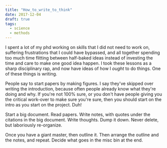 ```yaml
---
title: "How_to_write_to_think"
date: 2017-12-04
draft: true
tags:
  - science
  - methods
---
```


I spent a lot of my phd working on skills that I did not need to work
on, suffering frustrations that I could have bypassed, and all
together spending too much time flitting between half-baked ideas
instead of investing the time and care to make one good idea happen.
I took these lessons as a sharp disciplinary rap, and now have ideas
of how I _ought_ to do things. One of these things is writing.

People say to start papers by making figures. I say they've skipped
over writing the introduction, because often people already know
what they're doing and why. If you're not 100% sure, or you don't
have people giving you the critical work-over to make sure you're
sure, then you should start on the intro as you start on the project.
Duh!

Start a big document. Read papers. Write notes, with quotes under
the citations in the big document. Write thoughts. Dump it down.
Never delete, but laboriously re-organize.

Once you have a giant master, then outline it. Then arrange the
outline and the notes, and repeat. Decide what goes in the misc bin
at the end.
